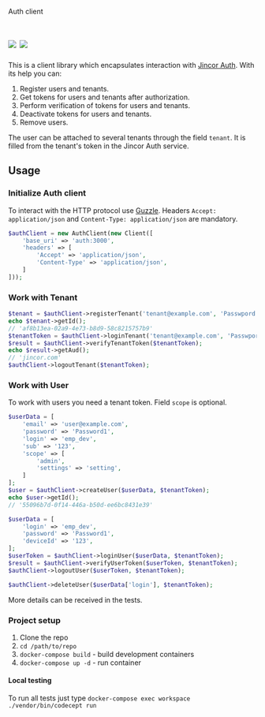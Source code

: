 Auth client

![](https://travis-ci.org/JincorTech/auth-php-client.svg?branch=master)
![](https://styleci.io/repos/104511974/shield)
===========

This is a client library which encapsulates interaction with [Jincor Auth](https://github.com/JincorTech/backend-auth). With its help you can:
1. Register users and tenants.
2. Get tokens for users and tenants after authorization.
3. Perform verification of tokens for users and tenants.
4. Deactivate tokens for users and tenants.
5. Remove users.

The user can be attached to several tenants through the field `tenant`. It is filled from the tenant's token in the Jincor Auth service.

Usage
-----
### Initialize Auth client
To interact with the HTTP protocol use [Guzzle](https://github.com/guzzle/guzzle). Headers `Accept: application/json` and `Content-Type: application/json` are mandatory.

```php
$authClient = new AuthClient(new Client([
    'base_uri' => 'auth:3000',
    'headers' => [
        'Accept' => 'application/json',
        'Content-Type' => 'application/json',
    ]
]));
```

### Work with Tenant
```php
$tenant = $authClient->registerTenant('tenant@example.com', 'Passwpord');
echo $tenant->getId();
// 'af8b13ea-02a9-4e73-b8d9-58c8215757b9'
$tenantToken = $authClient->loginTenant('tenant@example.com', 'Passwpord');
$result = $authClient->verifyTenantToken($tenantToken);
echo $result->getAud();
// 'jincor.com'
$authClient->logoutTenant($tenantToken);
```

### Work with User
To work with users you need a tenant token. Field `scope` is optional.
```php
$userData = [
    'email' => 'user@example.com',
    'password' => 'Password1',
    'login' => 'emp_dev',
    'sub' => '123',
    'scope' => [
        'admin',
        'settings' => 'setting',
    ]
];
$user = $authClient->createUser($userData, $tenantToken);
echo $user->getId();
// '55096b7d-0f14-446a-b50d-ee6bc8431e39'

$userData = [
    'login' => 'emp_dev',
    'password' => 'Password1',
    'deviceId' => '123',
];
$userToken = $authClient->loginUser($userData, $tenantToken);
$result = $authClient->verifyUserToken($userToken, $tenantToken);
$authClient->logoutUser($userToken, $tenantToken);

$authClient->deleteUser($userData['login'], $tenantToken);
```

More details can be received in the tests.

### Project setup
1. Clone the repo
2. `cd /path/to/repo`
3. `docker-compose build` - build development containers
4. `docker-compose up -d` - run container

#### Local testing
To run all tests just type `docker-compose exec workspace ./vendor/bin/codecept run`
